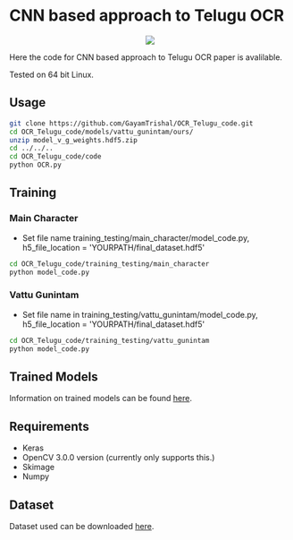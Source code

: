 # CNN based approach to Telugu OCR

<p align="center">
  <img src="example.png">
</p>

Here the code for CNN based approach to Telugu OCR paper is avalilable.

Tested on 64 bit Linux.

## Usage

```bash
git clone https://github.com/GayamTrishal/OCR_Telugu_code.git
cd OCR_Telugu_code/models/vattu_gunintam/ours/
unzip model_v_g_weights.hdf5.zip
cd ../../..
cd OCR_Telugu_code/code
python OCR.py
```

## Training
### Main Character
- Set file name training_testing/main_character/model_code.py, h5_file_location = 'YOURPATH/final_dataset.hdf5'
```bash
cd OCR_Telugu_code/training_testing/main_character
python model_code.py
```

### Vattu Gunintam
- Set file name in training_testing/vattu_gunintam/model_code.py, h5_file_location = 'YOURPATH/final_dataset.hdf5'
```bash
cd OCR_Telugu_code/training_testing/vattu_gunintam
python model_code.py
```

## Trained Models
Information on trained models can be found [here](https://github.com/GayamTrishal/OCR_Telugu_code/tree/master/models).

## Requirements
- Keras
- OpenCV 3.0.0 version (currently only supports this.)
- Skimage
- Numpy

## Dataset
Dataset used can be downloaded [here](https://drive.google.com/file/d/1ucYy_Emht9MRLjQPaUydSKZzN1ZQ77dd/view).
